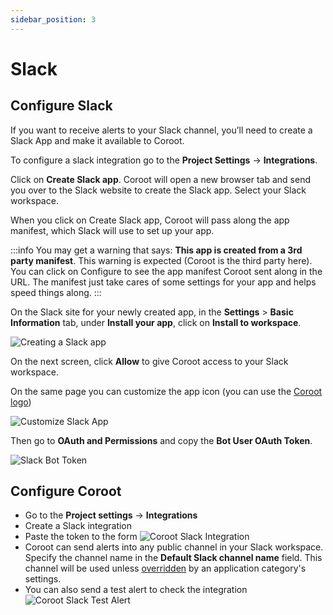 ```yaml
---
sidebar_position: 3
---
```


# Slack

## Configure Slack

If you want to receive alerts to your Slack channel, you’ll need to create a Slack App and make it available to Coroot.

To configure a slack integration go to the **Project Settings**  → **Integrations**.

Click on **Create Slack app**. Coroot will open a new browser tab and send you over to the Slack website to create the Slack app. Select your Slack workspace.

When you click on Create Slack app, Coroot will pass along the app manifest, which Slack will use to set up your app.

:::info
You may get a warning that says: **This app is created from a 3rd party manifest**. 
This warning is expected (Coroot is the third party here). You can click on Configure to see the app manifest Coroot sent along in the URL. 
The manifest just take cares of some settings for your app and helps speed things along.
:::

On the Slack site for your newly created app, in the **Settings** > **Basic Information** tab, under **Install your app**, click on **Install to workspace**.

<img alt="Creating a Slack app" src="/img/docs/slack-integration-step1.png" class="card w-800"/>

On the next screen, click **Allow** to give Coroot access to your Slack workspace.

On the same page you can customize the app icon (you can use the [Coroot logo](https://coroot.com/static/img/coroot_512.png))

<img alt="Customize Slack App" src="/img/docs/slack-integration-step2.png" class="card w-600"/>

Then go to **OAuth and Permissions** and copy the **Bot User OAuth Token**.

<img alt="Slack Bot Token" src="/img/docs/slack-integration-step3.png" class="card w-800"/>

## Configure Coroot

* Go to the **Project settings**  → **Integrations**
* Create a Slack integration
* Paste the token to the form
  <img alt="Coroot Slack Integration" src="/img/docs/slack-integration.png" class="card w-800"/>
* Coroot can send alerts into any public channel in your Slack workspace.
  Specify the channel name in the **Default Slack channel name** field.
  This channel will be used unless [overridden](/configuration/application-categories#notification-routing) by an application category's settings.
* You can also send a test alert to check the integration
  <img alt="Coroot Slack Test Alert" src="/img/docs/slack-integration-test.png" class="card w-800"/>
